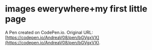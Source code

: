 # images ewerywhere+my first little page

A Pen created on CodePen.io. Original URL: [https://codepen.io/AndreaV08/pen/bGVgxVX](https://codepen.io/AndreaV08/pen/bGVgxVX).



